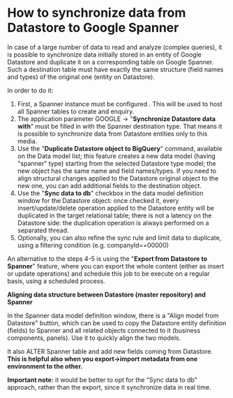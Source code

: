 # How to synchronize data from Datastore to Google Spanner

In case of a large number of data to read and analyze (complex queries), it is possible to synchronize data initially stored in an entity of Google Datastore and duplicate it on a corresponding table on Google Spanner. Such a destination table must have exactly the same structure (field names and types) of the original one (entity on Datastore).

In order to do it:

1. First, a Spanner instance must be configured . This will be used to host all Spanner tables to create and enquiry.
2. The application parameter GOOGLE -> "**Synchronize Datastore data with**" must be filled in with the Spanner destination type. That means it is possible to synchronize data from Datastore entities only to this media.
3. Use the "**Duplicate Datastore object to BigQuery**" command, available on the Data model list; this feature creates a new data model (having "spanner" type) starting from the selected Datastore type model; the new object has the same name and field names/types. If you need to align structural changes applied to the Datastore original object to the new one, you can add additional fields to the destination object.
4. Use the "**Sync data to db**" checkbox in the data model definition window for the Datastore object: once checked it, every insert/update/delete operation applied to the Datastore entity will be duplicated in the target relational table; there is not a latency on the Datastore side: the duplication operation is always performed on a separated thread.
5. Optionally, you can also refine the sync rule and limit data to duplicate, using a filtering condition (e.g. companyId==00000)

An alternative to the steps 4-5 is using the "**Export from Datastore to Spanner**" feature, where you can export the whole content (either as insert or update operations) and schedule this job to be execute on a regular basis, using a scheduled process.

**Aligning data structure between Datastore (master repository) and Spanner**

In the Spanner data model definition window, there is a "Align model from Datastore" button, which can be used to copy the Datastore entity definition (fields) to Spanner and all related objects connected to it (business components, panels). Use it to quickly align the two models.

It also ALTER Spanner table and add new fields coming from Datastore. **This is helpful also when you export->import metadata from one environment to the other.**

**Important note:** it would be better to opt for the "Sync data to db" approach, rather than the export, since it synchronize data in real time.
